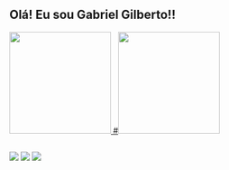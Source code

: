 ## Olá! Eu sou Gabriel Gilberto!! 
 <div>
  <a href="https://github.com/gabrieleight">
  <img height="180em" src="https://github-readme-stats.vercel.app/api?username=gabrieleight&show_icons=true&theme=black&include_all_commits=true&count_private=true"/>
  #<img height="180em" src="https://github-readme-stats.vercel.app/api/top-langs/?username=gabrieleight&layout=compact&langs_count=16&theme=black"/>
<div>
  
  ##
  
  <div>
  <a href = "mailto: gabrielgilberto@fisica.ufc.br"><img src="https://img.shields.io/badge/-Gmail-%23EA4335?style=for-the-badge&logo=gmail&logoColor=white" target="_blank"></a>
  <a href="https://www.linkedin.com/in/gabrieleight" target="_blank"><img src="https://img.shields.io/badge/-LinkedIn-%230077B5?style=for-the-badge&logo=linkedin&logoColor=white" target="_blank"></a>
  <a href="https://instagram.com/gabrieloliveiraa1_" target="_blank"><img src="https://img.shields.io/badge/-Instagram-%23E4405F?style=for-the-badge&logo=instagram&logoColor=white" target="_blank"></a>
</div>
